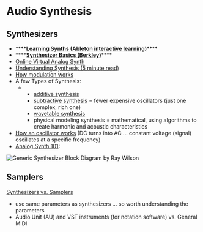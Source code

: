 # Audio Synthesis

## **Synthesizers**

* \*\*\*\*[**Learning Synths \(Ableton interactive learning\)**](https://learningsynths.ableton.com/)\*\*\*\*
* \*\*\*\*[**Synthesizer Basics \(Berkley\)**](https://www.youtube.com/watch?v=c3udLCvoCC0)\*\*\*\*
* [Online Virtual Analog Synth](https://webaudiodemos.appspot.com/midi-synth/index.html)
* [Understanding Synthesis \(5 minute read\)](https://medium.com/@dennisstoelwinder/understanding-every-synthesizer-in-a-5-minute-read-7af0a4a3a920)
* [How modulation works](https://www.youtube.com/watch?v=vvBl3YUBUyY&feature=youtu.be&t=3)
* A few Types of Synthesis:
  * * [additive synthesis](https://www.youtube.com/watch?v=wGkdb6YlLgg)
    * [subtractive synthesis](https://www.youtube.com/watch?v=vyXVcasmq78) = fewer expensive oscillators \(just one complex, rich one\)
    * [wavetable synthesis](https://theproaudiofiles.com/sound-synthesis-basics/)
    * physical modeling synthesis = mathematical, using algorithms to create harmonic and acoustic characteristics
* [How an oscillator works](http://ffden-2.phys.uaf.edu/webproj/212_spring_2014/Dustin_Bourque/11641412325355fa988d392/oscillators.html) \(DC turns into AC … constant voltage \(signal\) oscillates at a specific frequency\)
* [Analog Synth 101](http://musicfromouterspace.com/analogsynth_new/ELECTRONICS/analogsynth101.html):

![Generic Synthesizer Block Diagram by Ray Wilson](http://musicfromouterspace.com/analogsynth_new/ELECTRONICS/analog_synth_101/analog_synth_101.gif)

## **Samplers**

[Synthesizers vs. Samplers](http://digitalsoundandmusic.com/6-1-6-synthesizers-vs-samplers/)

* use same parameters as synthesizers … so worth understanding the parameters
* Audio Unit \(AU\) and VST instruments \(for notation software\) vs. General MIDI

